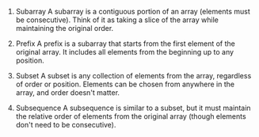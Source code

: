 

1. Subarray
A subarray is a contiguous portion of an array (elements must be consecutive). Think of it as taking a slice of the array while maintaining the original order.

2. Prefix
A prefix is a subarray that starts from the first element of the original array. It includes all elements from the beginning up to any position.

3. Subset
A subset is any collection of elements from the array, regardless of order or position. Elements can be chosen from anywhere in the array, and order doesn't matter.

4. Subsequence
A subsequence is similar to a subset, but it must maintain the relative order of elements from the original array (though elements don't need to be consecutive).

<!--stackedit_data:
eyJoaXN0b3J5IjpbNDk4MjMwMDYyXX0=
-->